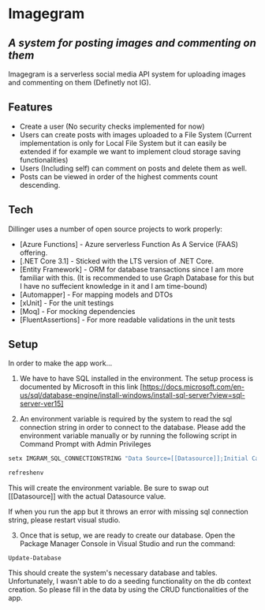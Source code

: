 # Imagegram
## _A system for posting images and commenting on them_


Imagegram is a serverless social media API system for uploading images and commenting on them (Definetly not IG).

## Features

- Create a user (No security checks implemented for now)
- Users can create posts with images uploaded to a File System (Current implementation is only for Local File System but it can easily be extended if for example we want to implement cloud storage saving functionalities)
- Users (Including self) can comment on posts and delete them as well.
- Posts can be viewed in order of the highest comments count descending.



## Tech

Dillinger uses a number of open source projects to work properly:

- [Azure Functions] - Azure serverless Function As A Service (FAAS) offering.
- [.NET Core 3.1] - Sticked with the LTS version of .NET Core.
- [Entity Framework] - ORM for database transactions since I am more familiar with this. (It is recommended to use Graph Database for this but I have no suffecient knowledge in it and I am time-bound)
- [Automapper] - For mapping models and DTOs
- [xUnit] - For the unit testings
- [Moq] - For mocking dependencies
- [FluentAssertions] - For more readable validations in the unit tests

## Setup
In order to make the app work...

1. We have to have SQL installed in the environment. The setup process is documented by Microsoft in this link [https://docs.microsoft.com/en-us/sql/database-engine/install-windows/install-sql-server?view=sql-server-ver15]

2. An environment variable is required by the system to read the sql connection string in order to connect to the database. Please add the environment variable manually or by running the following script in Command Prompt with Admin Privileges
```cmd
setx IMGRAM_SQL_CONNECTIONSTRING "Data Source=[[Datasource]];Initial Catalog=ImagegramDB;Integrated Security=True;Connect Timeout=30;Encrypt=False;TrustServerCertificate=False;ApplicationIntent=ReadWrite;MultiSubnetFailover=False"

refreshenv
```

This will create the environment variable. Be sure to swap out [[Datasource]] with the actual Datasource value.

If when you run the app but it throws an error with missing sql connection string, please restart visual studio.

3. Once that is setup, we are ready to create our database. Open the Package Manager Console in Visual Studio and run the command:
```
Update-Database
```
This should create the system's necessary database and tables.
Unfortunately, I wasn't able to do a seeding functionality on the db context creation. So please fill in the data by using the CRUD functionalities of the app.


